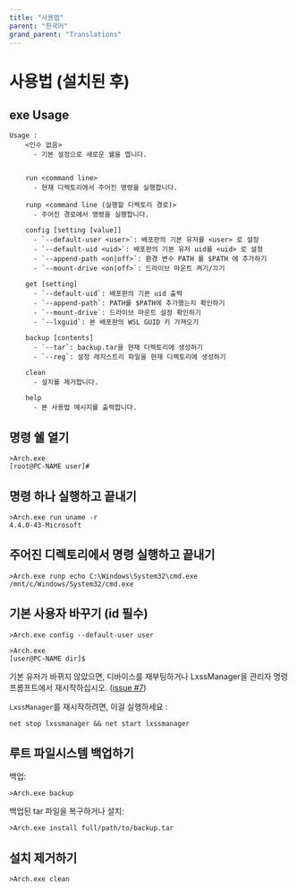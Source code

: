 ```yaml
---
title: "사용법"
parent: "한국어"
grand_parent: "Translations"
---
```

# 사용법 (설치된 후)
## exe Usage

```
Usage :
    <인수 없음>
      - 기본 설정으로 새로운 쉘을 엽니다.


    run <command line>
      - 현재 디렉토리에서 주어진 명령을 실행합니다.

    runp <command line (실행할 디렉토리 경로)>
      - 주어진 경로에서 명령을 실행합니다.

    config [setting [value]]
      - `--default-user <user>`: 배포판의 기본 유저를 <user> 로 설정
      - `--default-uid <uid>`: 배포판의 기본 유저 uid를 <uid> 로 설정
      - `--append-path <on|off>`: 환경 변수 PATH 를 $PATH 에 추가하기
      - `--mount-drive <on|off>`: 드라이브 마운트 켜기/끄기

    get [setting]
      - `--default-uid`: 배포판의 기본 uid 출력
      - `--append-path`: PATH를 $PATH에 추가했는지 확인하기
      - `--mount-drive`: 드라이브 마운트 설정 확인하기
      - `--lxguid`: 본 배포판의 WSL GUID 키 가져오기

    backup [contents]
      - `--tar`: backup.tar을 현재 디렉토리에 생성하기
      - `--reg`: 설정 레지스트리 파일을 현재 디렉토리에 생성하기

    clean
      - 설치를 제거합니다.

    help
      - 본 사용법 메시지를 출력합니다.
```


## 명령 쉘 열기

```
>Arch.exe
[root@PC-NAME user]#
```

## 명령 하나 실행하고 끝내기

```
>Arch.exe run uname -r
4.4.0-43-Microsoft
```

## 주어진 디렉토리에서 명령 실행하고 끝내기

```
>Arch.exe runp echo C:\Windows\System32\cmd.exe
/mnt/c/Windows/System32/cmd.exe
```

## 기본 사용자 바꾸기 (id 필수)

```
>Arch.exe config --default-user user

>Arch.exe
[user@PC-NAME dir]$
```

기본 유저가 바뀌지 않았으면, 디바이스를 재부팅하거나 LxssManager을 관리자 명령 프롬프트에서 재시작하십시오.
([issue #7](https://github.com/yuk7/ArchWSL/issues/7))

`LxssManager`를 재시작하려면, 이걸 실행하세요 :

```batch
net stop lxssmanager && net start lxssmanager
```

## 루트 파일시스템 백업하기 

백업:

```
>Arch.exe backup
```

백업된 tar 파일을 복구하거나 설치:

```
>Arch.exe install full/path/to/backup.tar
```

## 설치 제거하기

```
>Arch.exe clean
```
